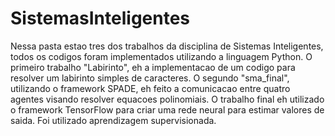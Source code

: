 # SistemasInteligentes
Nessa pasta estao tres dos trabalhos da disciplina de Sistemas Inteligentes, todos os codigos foram implementados utilizando a linguagem Python. 
O primeiro trabalho "Labirinto", eh a implementacao de um codigo para resolver um labirinto simples de caracteres.
O segundo "sma_final", utilizando o framework SPADE, eh feito a comunicacao entre quatro agentes visando resolver equacoes polinomiais.
O trabalho final eh utilizado o framework TensorFlow para criar uma rede neural para estimar valores de saida. Foi utilizado aprendizagem supervisionada.
